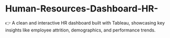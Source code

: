 # Human-Resources-Dashboard-HR-
👉 A clean and interactive HR dashboard built with Tableau, showcasing key insights like employee attrition, demographics, and performance trends.

